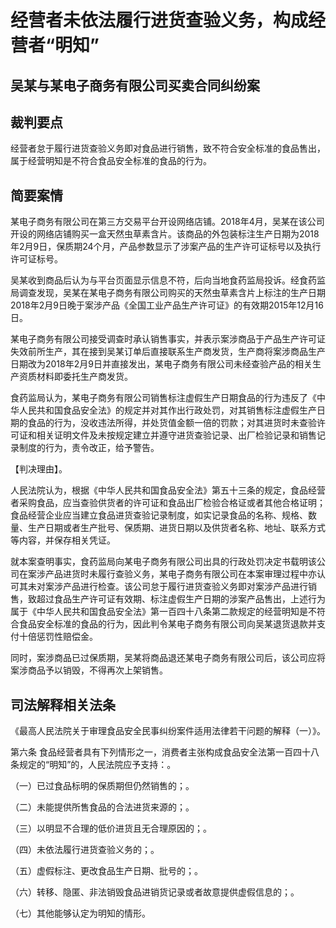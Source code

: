# 经营者未依法履行进货查验义务，构成经营者“明知”

## 吴某与某电子商务有限公司买卖合同纠纷案

## 裁判要点

经营者怠于履行进货查验义务即对食品进行销售，致不符合安全标准的食品售出，属于经营明知是不符合食品安全标准的食品的行为。

## 简要案情

某电子商务有限公司在第三方交易平台开设网络店铺。2018年4月，吴某在该公司开设的网络店铺购买一盒天然虫草素含片。该商品的外包装标注生产日期为2018年2月9日，保质期24个月，产品参数显示了涉案产品的生产许可证标号以及执行许可证标号。

吴某收到商品后认为与平台页面显示信息不符，后向当地食药监局投诉。经食药监局调查发现，吴某在某电子商务有限公司购买的天然虫草素含片上标注的生产日期2018年2月9日晚于案涉产品《全国工业产品生产许可证》的有效期2015年12月16日。

某电子商务有限公司接受调查时承认销售事实，并表示案涉商品于产品生产许可证失效前所生产，其在接到吴某订单后直接联系生产商发货，生产商将案涉商品生产日期改为2018年2月9日并直接发出，某电子商务有限公司未经查验产品的相关生产资质材料即委托生产商发货。

食药监局认为，某电子商务有限公司销售标注虚假生产日期食品的行为违反了《中华人民共和国食品安全法》的规定并对其作出行政处罚，对其销售标注虚假生产日期的食品的行为，没收违法所得，并处货值金额一倍的罚款；对其进货时未查验许可证和相关证明文件及未按规定建立并遵守进货查验记录、出厂检验记录和销售记录制度的行为，责令改正，给予警告。

【判决理由】。

人民法院认为，根据《中华人民共和国食品安全法》第五十三条的规定，食品经营者采购食品，应当查验供货者的许可证和食品出厂检验合格证或者其他合格证明；食品经营企业应当建立食品进货查验记录制度，如实记录食品的名称、规格、数量、生产日期或者生产批号、保质期、进货日期以及供货者名称、地址、联系方式等内容，并保存相关凭证。

就本案查明事实，食药监局向某电子商务有限公司出具的行政处罚决定书载明该公司在案涉产品进货时未履行查验义务，某电子商务有限公司在本案审理过程中亦认可其未对案涉产品进行检查。该公司怠于履行进货查验义务即对案涉产品进行销售，致超过食品生产许可证有效期、标注虚假生产日期的涉案产品售出，上述行为属于《中华人民共和国食品安全法》第一百四十八条第二款规定的经营明知是不符合食品安全标准的食品的行为，因此判令某电子商务有限公司向吴某退货退款并支付十倍惩罚性赔偿金。

同时，案涉商品已过保质期，吴某将商品退还某电子商务有限公司后，该公司应将案涉商品予以销毁，不得再次上架销售。

## 司法解释相关法条

《最高人民法院关于审理食品安全民事纠纷案件适用法律若干问题的解释（一）》。

第六条 食品经营者具有下列情形之一，消费者主张构成食品安全法第一百四十八条规定的“明知”的，人民法院应予支持：。

（一）已过食品标明的保质期但仍然销售的；。

（二）未能提供所售食品的合法进货来源的；。

（三）以明显不合理的低价进货且无合理原因的；。

（四）未依法履行进货查验义务的；。

（五）虚假标注、更改食品生产日期、批号的；。

（六）转移、隐匿、非法销毁食品进销货记录或者故意提供虚假信息的；。

（七）其他能够认定为明知的情形。
